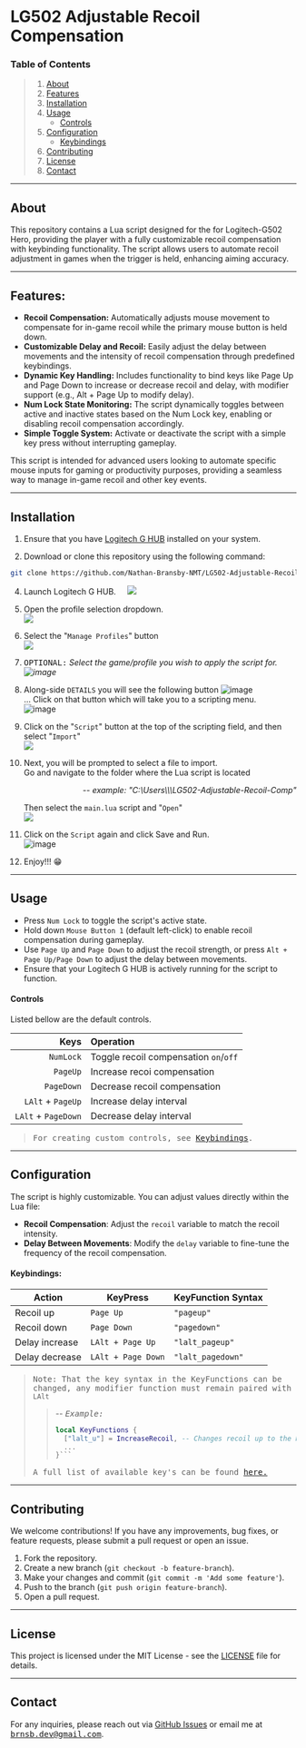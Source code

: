 # LG502 Adjustable Recoil Compensation


### Table of Contents

> 1. [About](https://github.com/Nathan-Bransby-NMT/LG502-Adjustable-Recoil-Comp/main/README.md#about)
> 2. [Features](https://github.com/Nathan-Bransby-NMT/LG502-Adjustable-Recoil-Comp/main/README.md#features)
> 3. [Installation](https://github.com/Nathan-Bransby-NMT/LG502-Adjustable-Recoil-Comp/main/README.md#installation)
> 4. [Usage](https://github.com/Nathan-Bransby-NMT/LG502-Adjustable-Recoil-Comp/main/README.md#usage)
>    - [Controls](https://github.com/Nathan-Bransby-NMT/LG502-Adjustable-Recoil-Comp/main/README.md#controls)
> 5. [Configuration](https://github.com/Nathan-Bransby-NMT/LG502-Adjustable-Recoil-Comp/main/README.md#configuration)
>    - [Keybindings](https://github.com/Nathan-Bransby-NMT/LG502-Adjustable-Recoil-Comp/main/README.md#keybindings) 
> 6. [Contributing](https://github.com/Nathan-Bransby-NMT/LG502-Adjustable-Recoil-Comp/main/README.md#contributing)
> 7. [License](https://github.com/Nathan-Bransby-NMT/LG502-Adjustable-Recoil-Comp/main/README.md#license)
> 8. [Contact](https://github.com/Nathan-Bransby-NMT/LG502-Adjustable-Recoil-Comp/main/README.md#contact)

---

## About

This repository contains a Lua script designed for the for Logitech-G502 Hero, providing the player with a fully customizable recoil compensation with keybinding functionality. 
The script allows users to automate recoil adjustment in games when the trigger is held, enhancing aiming accuracy. 

---

## Features:

* **Recoil Compensation:** Automatically adjusts mouse movement to compensate for in-game recoil while the primary mouse button is held down.
* **Customizable Delay and Recoil:** Easily adjust the delay between movements and the intensity of recoil compensation through predefined keybindings.
* **Dynamic Key Handling:** Includes functionality to bind keys like Page Up and Page Down to increase or decrease recoil and delay, with modifier support (e.g., Alt + Page Up to modify delay).
* **Num Lock State Monitoring:** The script dynamically toggles between active and inactive states based on the Num Lock key, enabling or disabling recoil compensation accordingly.
* **Simple Toggle System:** Activate or deactivate the script with a simple key press without interrupting gameplay.
  
This script is intended for advanced users looking to automate specific mouse inputs for gaming or productivity purposes, providing a seamless way to manage in-game recoil and other key events.

---

## Installation

1. Ensure that you have [Logitech G HUB](https://www.logitechg.com/en-us/innovation/g-hub.html?srsltid=AfmBOookszVKEHrpPXBC8KdzoRsjLmvIosCIPCG18eklU5TOOXlisTA7) installed on your system.

2. Download or clone this repository using the following command:
```bash
git clone https://github.com/Nathan-Bransby-NMT/LG502-Adjustable-Recoil-Comp.git
```

4. Launch Logitech G HUB. &nbsp; &nbsp; <img src="https://github.com/user-attachments/assets/a511de76-eea0-4ccc-9193-221aab4b1a77">

5. Open the profile selection dropdown. <br><img src="https://github.com/user-attachments/assets/bcf408e7-fb3b-46a7-b28e-1aff46f6d6c8">

6. Select the "`Manage Profiles`" button <br><img src="https://github.com/user-attachments/assets/26f8245f-62c4-47ac-8d96-cf1ef980e4ec">

7. <samp>OPTIONAL:</samp> <em>Select the game/profile you wish to apply the script for.<br> ![image](https://github.com/user-attachments/assets/eb2b45b6-20b3-4e1d-bbfd-7bb2197e76ab)</em>

8. Along-side `DETAILS` you will see the following button ![image](https://github.com/user-attachments/assets/06314d5b-e832-4fe6-99fa-5f579e3b25ba) <br>
  ... Click on that button which will take you to a scripting menu. <br> ![image](https://github.com/user-attachments/assets/332498c8-0c74-47bb-9325-7678b768e088)

9. Click on the "`Script`" button at the top of the scripting field, and then select "`Import`" <br> <img src="https://github.com/user-attachments/assets/bf392ac1-852f-4658-98da-c1c1cc8d38cf">

10. Next, you will be prompted to select a file to import. <br> Go and navigate to the folder where the Lua script is located <br>
    <p align="right"><i>-- example: "C:\Users\<UserName>\<path-to-repo>\LG502-Adjustable-Recoil-Comp"</i></p> 
    Then select the <code>main.lua</code> script and "<code>Open</code>" <br> <img src="https://github.com/user-attachments/assets/af399cb1-5a32-47e9-8ad5-812da2d61ceb">

11. Click on the `Script` again and click Save and Run. <br> ![image](https://github.com/user-attachments/assets/8774e703-8e20-4f1d-a0bd-ec09a6334204)

11. Enjoy!!! 😁

---

## Usage

- Press `Num Lock` to toggle the script's active state.
- Hold down `Mouse Button 1` (default left-click) to enable recoil compensation during gameplay.
- Use `Page Up` and `Page Down` to adjust the recoil strength, or press `Alt + Page Up/Page Down` to adjust the delay between movements.
- Ensure that your Logitech G HUB is actively running for the script to function.


#### Controls

Listed bellow are the default controls. 

|                Keys | Operation                              |
|--------------------:|:---------------------------------------|
|           `NumLock` | Toggle recoil compensation `on`/`off`  |
|            `PageUp` | Increase recoi compensation            |
|          `PageDown` | Decrease recoil compensation           |
|   `LAlt` + `PageUp` | Increase delay interval                |
| `LAlt` + `PageDown` | Decrease delay interval                |

> <samp>For creating custom controls, see <a href="https://github.com/Nathan-Bransby-NMT/LG502-Adjustable-Recoil-Comp/main/README.md#keybindings">Keybindings</a>.

---

## Configuration

The script is highly customizable. You can adjust values directly within the Lua file:

- **Recoil Compensation**: Adjust the `recoil` variable to match the recoil intensity.
- **Delay Between Movements**: Modify the `delay` variable to fine-tune the frequency of the recoil compensation.

#### Keybindings:

| Action         | KeyPress           | KeyFunction Syntax |
|----------------|--------------------|--------------------|
| Recoil up      | `Page Up`          | `"pageup"`         |
| Recoil down    | `Page Down`        | `"pagedown"`       |
| Delay increase | `LAlt + Page Up`   | `"lalt_pageup"`    |
| Delay decrease | `LAlt + Page Down` | `"lalt_pagedown"`  |

> <samp>Note: That the key syntax in the KeyFunctions can be changed, any modifier function must remain paired with <code>LAlt</code></samp>
> > -- *<samp>Example:</samp>*
> > ```Lua
> > local KeyFunctions {
> >   ["lalt_u"] = IncreaseRecoil, -- Changes recoil up to the key "u" + "LAlt"
> >   ...
> > }```
> >
> <samp>A full list of available key's can be found <a href="./docs/available-bindings.md">here.</a>

---

## Contributing

We welcome contributions! If you have any improvements, bug fixes, or feature requests, please submit a pull request or open an issue.

1. Fork the repository.
2. Create a new branch (`git checkout -b feature-branch`).
3. Make your changes and commit (`git commit -m 'Add some feature'`).
4. Push to the branch (`git push origin feature-branch`).
5. Open a pull request.

---

## License

This project is licensed under the MIT License - see the [LICENSE](LICENSE) file for details.

---

## Contact

For any inquiries, please reach out via [GitHub Issues](https://github.com/Nathan-Bransby-NMT/LG502-Adjustable-Recoil-Comp/issues) or email me at <samp><a href="mailto:brnsb.dev@gmail.com">brnsb.dev@gmail.com</a></samp>.
